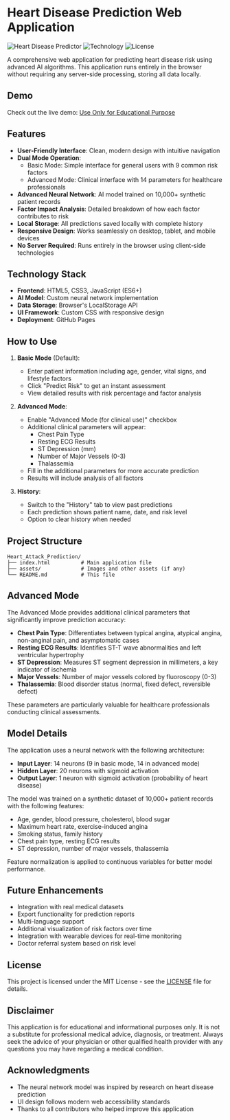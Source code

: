 # Heart Disease Prediction Web Application

![Heart Disease Predictor](https://img.shields.io/badge/Status-Active-brightgreen) ![Technology](https://img.shields.io/badge/Technology-HTML%2FCSS%2FJS-blue) ![License](https://img.shields.io/badge/License-MIT-green)

A comprehensive web application for predicting heart disease risk using advanced AI algorithms. This application runs entirely in the browser without requiring any server-side processing, storing all data locally.

## Demo

Check out the live demo: [Use Only for Educational Purpose](https://mohitscodiclab.github.io/Heart_Attack_Prediction/)

## Features

- **User-Friendly Interface**: Clean, modern design with intuitive navigation
- **Dual Mode Operation**:
  - Basic Mode: Simple interface for general users with 9 common risk factors
  - Advanced Mode: Clinical interface with 14 parameters for healthcare professionals
- **Advanced Neural Network**: AI model trained on 10,000+ synthetic patient records
- **Factor Impact Analysis**: Detailed breakdown of how each factor contributes to risk
- **Local Storage**: All predictions saved locally with complete history
- **Responsive Design**: Works seamlessly on desktop, tablet, and mobile devices
- **No Server Required**: Runs entirely in the browser using client-side technologies

## Technology Stack

- **Frontend**: HTML5, CSS3, JavaScript (ES6+)
- **AI Model**: Custom neural network implementation
- **Data Storage**: Browser's LocalStorage API
- **UI Framework**: Custom CSS with responsive design
- **Deployment**: GitHub Pages

## How to Use

1. **Basic Mode** (Default):
   - Enter patient information including age, gender, vital signs, and lifestyle factors
   - Click "Predict Risk" to get an instant assessment
   - View detailed results with risk percentage and factor analysis

2. **Advanced Mode**:
   - Enable "Advanced Mode (for clinical use)" checkbox
   - Additional clinical parameters will appear:
     - Chest Pain Type
     - Resting ECG Results
     - ST Depression (mm)
     - Number of Major Vessels (0-3)
     - Thalassemia
   - Fill in the additional parameters for more accurate prediction
   - Results will include analysis of all factors

3. **History**:
   - Switch to the "History" tab to view past predictions
   - Each prediction shows patient name, date, and risk level
   - Option to clear history when needed

## Project Structure

```
Heart_Attack_Prediction/
├── index.html          # Main application file
├── assets/             # Images and other assets (if any)
└── README.md           # This file
```

## Advanced Mode

The Advanced Mode provides additional clinical parameters that significantly improve prediction accuracy:

- **Chest Pain Type**: Differentiates between typical angina, atypical angina, non-anginal pain, and asymptomatic cases
- **Resting ECG Results**: Identifies ST-T wave abnormalities and left ventricular hypertrophy
- **ST Depression**: Measures ST segment depression in millimeters, a key indicator of ischemia
- **Major Vessels**: Number of major vessels colored by fluoroscopy (0-3)
- **Thalassemia**: Blood disorder status (normal, fixed defect, reversible defect)

These parameters are particularly valuable for healthcare professionals conducting clinical assessments.

## Model Details

The application uses a neural network with the following architecture:

- **Input Layer**: 14 neurons (9 in basic mode, 14 in advanced mode)
- **Hidden Layer**: 20 neurons with sigmoid activation
- **Output Layer**: 1 neuron with sigmoid activation (probability of heart disease)

The model was trained on a synthetic dataset of 10,000+ patient records with the following features:
- Age, gender, blood pressure, cholesterol, blood sugar
- Maximum heart rate, exercise-induced angina
- Smoking status, family history
- Chest pain type, resting ECG results
- ST depression, number of major vessels, thalassemia

Feature normalization is applied to continuous variables for better model performance.

## Future Enhancements

- Integration with real medical datasets
- Export functionality for prediction reports
- Multi-language support
- Additional visualization of risk factors over time
- Integration with wearable devices for real-time monitoring
- Doctor referral system based on risk level

## License

This project is licensed under the MIT License - see the [LICENSE](LICENSE) file for details.

## Disclaimer

This application is for educational and informational purposes only. It is not a substitute for professional medical advice, diagnosis, or treatment. Always seek the advice of your physician or other qualified health provider with any questions you may have regarding a medical condition.

## Acknowledgments

- The neural network model was inspired by research on heart disease prediction
- UI design follows modern web accessibility standards
- Thanks to all contributors who helped improve this application

